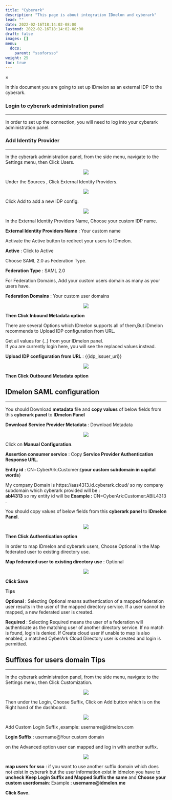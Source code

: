 ```yaml
---
title: "Cyberark"
description: "This page is about integration IDmelon and cyberark"
lead: ""
date: 2022-02-16T18:14:02-08:00
lastmod: 2022-02-16T18:14:02-08:00
draft: false
images: []
menu:
  docs:
    parent: "ssoforsso"
weight: 25
toc: true
---
```


<div id="_modal" class="modal">
  <span class="close">&times;</span>
  <img class="modal-content" id="img01">
</div>

<p>In this document you are going to set up <span class="code-back">IDmelon</span> as an external IDP to the <span class="code-back">cyberark</span>.</p>

### Login to  cyberark administration panel

<hr class="hr-line">

<p>In order to set up the connection, you will need to log into your <span class="code-back">cyberark administration panel</span>.</p>

### Add Identity Provider

<hr class="hr-line">

<p>In the <span class="code-back">cyberark administration panel</span>, from the side menu, navigate to the <span class="code-back">Settings</span> menu, then Click <span class="code-back">Users</span>.</p>

<div align="center">
    <img src="/images/vendor/sso/cyberark_dashboard_01.png" class="doc-img-frame">
</div>

<p>Under the <span class="code-back">Sources</span> , Click <span class="code-back">External Identity Providers</span>.</p>

<div align="center">
    <img src="/images/vendor/sso/cyberark_dashboard_02.png" class="doc-img-frame">
</div>

<p>Click <span class="code-back">Add</span> to add a new IDP config.</p>

<div align="center">
    <img src="/images/vendor/sso/cyberark_dashboard_03.png" class="doc-img-frame">
</div>

<p>In the <span class="code-back">External Identity Providers Name</span>, Choose your custom IDP name.</p>

<div class="step-row-container">
  <div class="step-column bullet-container">
    <div class="bullet"></div>
  </div>
  <div class="card-column">
    <div class="step-text" >
      <div class="card-body">
        <p><span style="font-weight:bold">External Identity Providers Name</span> : <span class="code-back">Your custom name</span></p>
      </div>
    </div>
  </div>
</div>

<p>Activate the <span class="code-back">Active</span> button to redirect your users to IDmelon.</p>

<div class="step-row-container">
  <div class="step-column bullet-container">
    <div class="bullet"></div>
  </div>
  <div class="card-column">
    <div class="step-text" >
      <div class="card-body">
        <p><span style="font-weight:bold">Active</span> : <span class="code-back">Click to Active</span></p>
      </div>
    </div>
  </div>
</div>

<p>Choose SAML 2.0 as <span class="code-back">Federation Type</span>.</p>

<div class="step-row-container">
  <div class="step-column bullet-container">
    <div class="bullet"></div>
  </div>
  <div class="card-column">
    <div class="step-text" >
      <div class="card-body">
        <p><span style="font-weight:bold">Federation Type</span> : <span class="code-back">SAML 2.0</span></p>
      </div>
    </div>
  </div>
</div>

<p>For <span class="code-back">Federation Domains</span>, Add your custom users domain as many as your users have.</p>

<div class="step-row-container">
  <div class="step-column bullet-container">
    <div class="bullet"></div>
  </div>
  <div class="card-column">
    <div class="step-text" >
      <div class="card-body">
        <p><span style="font-weight:bold">Federation Domains</span> : <span class="code-back">Your custom user domains</span></p>
      </div>
    </div>
  </div>
</div>

<div align="center">
    <img src="/images/vendor/sso/cyberark_dashboard_04.png" class="doc-img-frame">
</div>

<p><span class="code-back" style="font-weight:bold">Then Click Inbound Metadata option</span></p>

<p>There are several Options which IDmelon supports all of them,But IDmelon recommends to <span class="code-back">Upload IDP configuration from URL</span>.</p>

<p class="note-body">Get all values for <span class="code-back">{..}</span> from your IDmelon panel.<br>
If you are currently login here, you will see the replaced values instead.
</p>

<div class="step-row-container">
  <div class="step-column bullet-container">
    <div class="bullet"></div>
  </div>
  <div class="card-column">
    <div class="step-text" >
      <div class="card-body">
        <p><span style="font-weight:bold">Upload IDP configuration from URL</span> : <span class="code-back">{{idp_issuer_uri}}</span></p>
      </div>
    </div>
  </div>
</div>

<div align="center">
    <img src="/images/vendor/sso/cyberark_dashboard_05.png" class="doc-img-frame">
</div>

<p><span class="code-back" style="font-weight:bold">Then Click Outbound Metadata option</span><p>

## IDmelon SAML configuration

<hr class="hr-line">

<div class="step-row-container">
  <div class="step-column bullet-container">
    <div class="bullet"></div>
  </div>
  <div class="card-column">
    <div class="step-text" >
      <div class="card-body">
        <p>You should Download <span class="code-back" style="font-weight:bold">metadata</span> file and <span class="code-back" style="font-weight:bold">copy values</span> of below fields from this <span style="font-weight:bold">cyberark panel</span> to <span style="font-weight:bold">IDmelon Panel</span></p>
      </div>
    </div>
  </div>
</div>

<div class="step-row-container">
  <div class="step-column bullet-container">
    <div class="bullet"></div>
  </div>
  <div class="card-column">
    <div class="step-text" >
      <div class="card-body">
        <p><span style="font-weight:bold">Download Service Provider Metadata</span> : <span style="code-back">Download Metadata</span></p>
      </div>
    </div>
  </div>
</div>

<div align="center">
    <img src="/images/vendor/sso/cyberark_dashboard_06.png" class="doc-img-frame">
</div>

<div class="step-row-container">
  <div class="step-column bullet-container">
    <div class="bullet"></div>
  </div>
  <div class="card-column">
    <div class="step-text" >
      <div class="card-body">
        <p>Click on <span style="font-weight:bold">Manual Configuration</span>.</p>
      </div>
    </div>
  </div>
</div>
<div class="mx-3">
<div class="step-row-container">
  <div class="step-column bullet-container">
    <div class="bullet"></div>
  </div>
  <div class="card-column">
    <div class="step-text" >
      <div class="card-body">
        <p><span style="font-weight:bold">Assertion consumer service</span> : Copy <span style="font-weight:bold">Service Provider Authentication Response URL</span>.</p>
      </div>
    </div>
  </div>
</div>
<div class="step-row-container">
  <div class="step-column bullet-container">
    <div class="bullet"></div>
  </div>
  <div class="card-column">
    <div class="step-text" >
      <div class="card-body">
        <p><span style="font-weight:bold">Entity id</span> : CN=CyberArk:Customer:{<span style="font-weight:bold">your custom subdomain in capital words</span>}</p>
      </div>
    </div>
  </div>
</div>
</div>
<div class="mx-5">
<div class="step-row-container">
  <div class="step-column bullet-container">
    <div class="bullet"></div>
  </div>
  <div class="card-column">
    <div class="step-text" >
      <div class="card-body">
        <p>My company Domain is https://aas4313.id.cyberark.cloud/ so my company subdomain which cyberark provided will be :<br>
        <span style="font-weight:bold">abl4313</span> so my entity id will be <span class="code-back" style="font-weight:bold">Example :</span> <span class="code-back">CN=CyberArk:Customer:ABlL4313</span> .  
        </p>
      </div>
    </div>
  </div>
</div>
</div>
<div class="step-row-container">
  <div class="step-column bullet-container">
    <div class="bullet"></div>
  </div>
  <div class="card-column">
    <div class="step-text" >
      <div class="card-body">
        <p>You should copy values of below fields from this <span style="font-weight:bold">cyberark panel</span> to <span style="font-weight:bold">IDmelon Panel</span>.  
        </p>
      </div>
    </div>
  </div>
</div>
<div align="center">
    <img src="/images/vendor/sso/cyberark_dashboard_11.png" class="doc-img-frame">
</div>

<p><span class="code-back" style="font-weight:bold">Then Click Authentication option</span></p>

<p>In order to map IDmelon and cyberark users, Choose Optional in the <span class="code-back">Map federated user to existing directory use</span>.</p>

<div class="step-row-container">
  <div class="step-column bullet-container">
    <div class="bullet"></div>
  </div>
  <div class="card-column">
    <div class="step-text" >
      <div class="card-body">
        <p><span style="font-weight:bold">Map federated user to existing directory use</span> : <span class="code-back">Optional</span></p>
      </div>
    </div>
  </div>
</div>

<div align="center">
    <img src="/images/vendor/sso/cyberark_dashboard_07.png" class="doc-img-frame">
</div>

<div class="step-row-container">
  <div class="step-column bullet-container">
    <div class="bullet"></div>
  </div>
  <div class="card-column">
    <div class="step-text" >
      <div class="card-body">
        <p><span style="font-weight:bold">Click Save</span></p>
      </div>
    </div>
  </div>
</div>

<p><span style="font-weight:bold">Tips</span></p>

<div class="step-row-container">
  <div class="step-column bullet-container">
    <div class="bullet"></div>
  </div>
  <div class="card-column">
    <div class="step-text" >
      <div class="card-body">
        <p><span style="font-weight:bold">Optional</span> : Selecting <span class="code-back">Optional</span> means authentication of a mapped federation user results in the user of the mapped directory service. If a user cannot be mapped, a new federated user is created.</p>
      </div>
    </div>
  </div>
</div>

<div class="step-row-container">
  <div class="step-column bullet-container">
    <div class="bullet"></div>
  </div>
  <div class="card-column">
    <div class="step-text" >
      <div class="card-body">
        <p><span style="font-weight:bold">Required</span> : Selecting <span class="code-back">Required</span> means the user of a federation will authenticate as the matching user of another directory service. If no match is found, login is denied. If <span class="code-back">Create cloud user if unable to map</span> is also enabled, a matched CyberArk Cloud Directory user is created and login is permitted.</p>
      </div>
    </div>
  </div>
</div>

## Suffixes for users domain Tips

<hr class="hr-line">

<p>In the <span class="code-back">cyberark administration panel</span>, from the side menu, navigate to the <span class="code-back">Settings</span> menu, then Click <span class="code-back">Customization</span>.</p>

<div align="center">
    <img src="/images/vendor/sso/cyberark_dashboard_08.png" class="doc-img-frame">
</div>

<p>Then under the <span class="code-back">Login</span>, Choose <span class="code-back">Suffix</span>, Click on <span class="code-back">Add</span> button which is on the Right hand of the dashboard.<p>

<div align="center">
    <img src="/images/vendor/sso/cyberark_dashboard_09.png" class="doc-img-frame">
</div>

<p>Add Custom <span class="code-back">Login Suffix</span> ,example: username@<span class="code-back">idmelon.com</span></p>

<div class="step-row-container">
  <div class="step-column bullet-container">
    <div class="bullet"></div>
  </div>
  <div class="card-column">
    <div class="step-text" >
      <div class="card-body">
        <p><span style="font-weight:bold">Login Suffix</span> : <span class="code-back">username@Your custom domain</span></p>
      </div>
    </div>
  </div>
</div>

<p>on the <span class="code-back">Advanced</span> option user can mapped and log in with another suffix.</p>

<div align="center">
    <img src="/images/vendor/sso/cyberark_dashboard_10.png" class="doc-img-frame">
</div>

<div class="step-row-container">
  <div class="step-column bullet-container">
    <div class="bullet"></div>
  </div>
  <div class="card-column">
    <div class="step-text" >
      <div class="card-body">
        <p><span style="font-weight:bold">map users for sso</span> : if you want to use another suffix domain which does not exist in cyberark but the user information exist in idmelon you have to <span style="font-weight:bold">uncheck</span> <span class="code-back" style="font-weight:bold">Keep Login Suffix and Mapped Suffix the same</span> and <span style="font-weight:bold">Choose</span> <span class="code-back" style="font-weight:bold">your custom userdomain</span>: Example : <span style="font-weight:bold">username@idmelon.me</span></p>
      </div>
    </div>
  </div>
</div>

<div class="step-row-container">
  <div class="step-column bullet-container">
    <div class="bullet"></div>
  </div>
  <div class="card-column">
    <div class="step-text" >
      <div class="card-body">
        <p><span style="font-weight:bold">Click Save.</span></p>
      </div>
    </div>
  </div>
</div>
